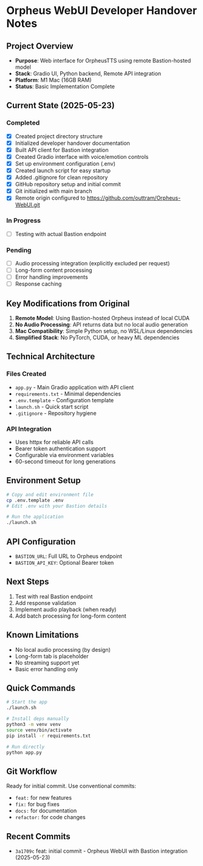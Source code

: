 # Orpheus WebUI Developer Handover Notes

## Project Overview
- **Purpose**: Web interface for OrpheusTTS using remote Bastion-hosted model
- **Stack**: Gradio UI, Python backend, Remote API integration
- **Platform**: M1 Mac (16GB RAM)
- **Status**: Basic Implementation Complete

## Current State (2025-05-23)

### Completed
- [x] Created project directory structure
- [x] Initialized developer handover documentation
- [x] Built API client for Bastion integration
- [x] Created Gradio interface with voice/emotion controls
- [x] Set up environment configuration (.env)
- [x] Created launch script for easy startup
- [x] Added .gitignore for clean repository
- [x] GitHub repository setup and initial commit
- [x] Git initialized with main branch
- [x] Remote origin configured to https://github.com/outtram/Orpheus-WebUI.git

### In Progress
- [ ] Testing with actual Bastion endpoint

### Pending
- [ ] Audio processing integration (explicitly excluded per request)
- [ ] Long-form content processing
- [ ] Error handling improvements
- [ ] Response caching

## Key Modifications from Original
1. **Remote Model**: Using Bastion-hosted Orpheus instead of local CUDA
2. **No Audio Processing**: API returns data but no local audio generation
3. **Mac Compatibility**: Simple Python setup, no WSL/Linux dependencies
4. **Simplified Stack**: No PyTorch, CUDA, or heavy ML dependencies

## Technical Architecture

### Files Created
- `app.py` - Main Gradio application with API client
- `requirements.txt` - Minimal dependencies
- `.env.template` - Configuration template
- `launch.sh` - Quick start script
- `.gitignore` - Repository hygiene

### API Integration
- Uses httpx for reliable API calls
- Bearer token authentication support
- Configurable via environment variables
- 60-second timeout for long generations

## Environment Setup
```bash
# Copy and edit environment file
cp .env.template .env
# Edit .env with your Bastion details

# Run the application
./launch.sh
```

## API Configuration
- `BASTION_URL`: Full URL to Orpheus endpoint
- `BASTION_API_KEY`: Optional Bearer token

## Next Steps
1. Test with real Bastion endpoint
2. Add response validation
3. Implement audio playback (when ready)
4. Add batch processing for long-form content

## Known Limitations
- No local audio processing (by design)
- Long-form tab is placeholder
- No streaming support yet
- Basic error handling only

## Quick Commands
```bash
# Start the app
./launch.sh

# Install deps manually
python3 -m venv venv
source venv/bin/activate
pip install -r requirements.txt

# Run directly
python app.py
```

## Git Workflow
Ready for initial commit. Use conventional commits:
- `feat:` for new features
- `fix:` for bug fixes
- `docs:` for documentation
- `refactor:` for code changes

## Recent Commits
- `3a1709c` feat: initial commit - Orpheus WebUI with Bastion integration (2025-05-23)
